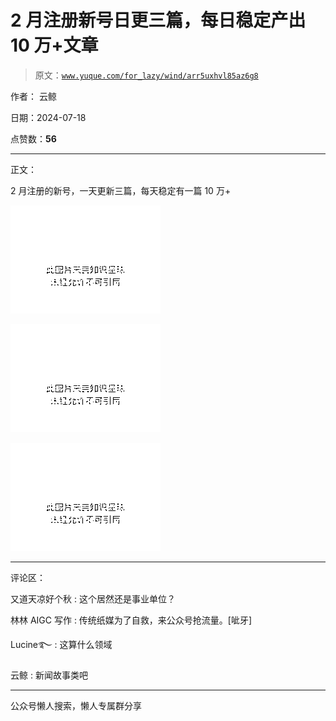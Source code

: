 # 2 月注册新号日更三篇，每日稳定产出 10 万+文章

> 原文：[`www.yuque.com/for_lazy/wind/arr5uxhvl85az6g8`](https://www.yuque.com/for_lazy/wind/arr5uxhvl85az6g8)

作者： 云鲸

日期：2024-07-18

点赞数：**56**

* * *

正文：

2 月注册的新号，一天更新三篇，每天稳定有一篇 10 万+

![](img/4fb62b4f8f78174fb0cc0175e730a088.png "None")

![](img/f2e12ee6d92c533ee2d5ce77ebbb99c9.png "None")

![](img/7d4f2e877e21a73d6b1faec3fc20ed06.png "None")

* * *

评论区：

又道天凉好个秋 : 这个居然还是事业单位？

林林 AIGC 写作 : 传统纸媒为了自救，来公众号抢流量。[呲牙]

Lucine࿐ : 这算什么领域

云鲸 : 新闻故事类吧

* * *

公众号懒人搜索，懒人专属群分享